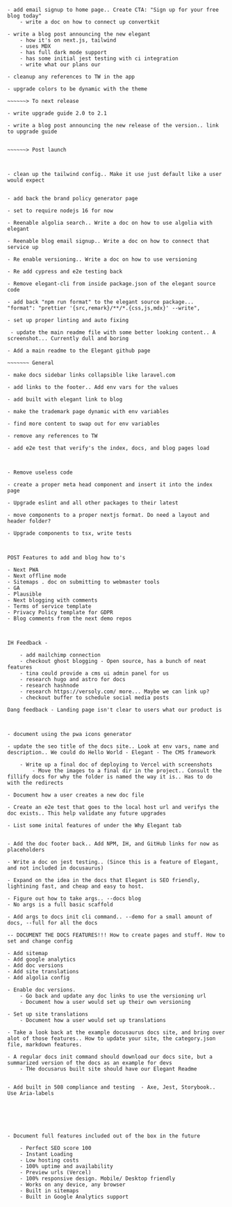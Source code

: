 ~~~~~~> Working 

- add email signup to home page.. Create CTA: "Sign up for your free blog today"
    - write a doc on how to connect up convertkit

- write a blog post announcing the new elegant
    - how it's on next.js, tailwind
    - uses MDX
    - has full dark mode support
    - has some initial jest testing with ci integration
    - write what our plans our

- cleanup any references to TW in the app

- upgrade colors to be dynamic with the theme

~~~~~~> To next release

- write upgrade guide 2.0 to 2.1

- write a blog post announcing the new release of the version.. link to upgrade guide


~~~~~~> Post launch



- clean up the tailwind config.. Make it use just default like a user would expect


- add back the brand policy generator page

- set to require nodejs 16 for now

- Reenable algolia search.. Write a doc on how to use algolia with elegant

- Reenable blog email signup.. Write a doc on how to connect that service up

- Re enable versioning.. Write a doc on how to use versioning

- Re add cypress and e2e testing back

- Remove elegant-cli from inside package.json of the elegant source code

- add back "npm run format" to the elegant source package...     "format": "prettier '{src,remark}/**/*.{css,js,mdx}' --write",

- set up proper linting and auto fixing

 - update the main readme file with some better looking content.. A screenshot... Currently dull and boring

- Add a main readme to the Elegant github page

~~~~~~~ General

- make docs sidebar links collapsible like laravel.com

- add links to the footer.. Add env vars for the values

- add built with elegant link to blog

- make the trademark page dynamic with env variables

- find more content to swap out for env variables

- remove any references to TW

- add e2e test that verify's the index, docs, and blog pages load



- Remove useless code

- create a proper meta head component and insert it into the index page

- Upgrade eslint and all other packages to their latest

- move components to a proper nextjs format. Do need a layout and header folder?

- Upgrade components to tsx, write tests



POST Features to add and blog how to's

- Next PWA
- Next offline mode
- Sitemaps . doc on submitting to webmaster tools
- GA
- Plausible
- Next blogging with comments
- Terms of service template
- Privacy Policy template for GDPR
- Blog comments from the next demo repos



IH Feedback -

    - add mailchimp connection
    - checkout ghost blogging - Open source, has a bunch of neat features
    - tina could provide a cms ui admin panel for us
    - research hugo and astro for docs
    - research hashnode
    - research https://versoly.com/ more... Maybe we can link up?
    - checkout buffer to schedule social media posts

Dang feedback - Landing page isn't clear to users what our product is



- document using the pwa icons generator

- update the seo title of the docs site.. Look at env vars, name and description.. We could do Hello World - Elegant - The CMS framework 

    - Write up a final doc of deploying to Vercel with screenshots
        - Move the images to a final dir in the project.. Consult the fillify docs for why the folder is named the way it is.. Has to do with the redirects

- Document how a user creates a new doc file

- Create an e2e test that goes to the local host url and verifys the doc exists.. This help validate any future upgrades

- List some inital features of under the Why Elegant tab


- Add the doc footer back.. Add NPM, IH, and GitHub links for now as placeholders

- Write a doc on jest testing.. (Since this is a feature of Elegant, and not included in docusaurus)

- Expand on the idea in the docs that Elegant is SEO friendly, lightining fast, and cheap and easy to host.

- Figure out how to take args.. --docs blog
- No args is a full basic scaffold

- Add args to docs init cli command.. --demo for a small amount of docs, --full for all the docs

-- DOCUMENT THE DOCS FEATURES!!! How to create pages and stuff. How to set and change config

- Add sitemap 
- Add google analytics 
- Add doc versions
- Add site translations
- Add algolia config

- Enable doc versions.
    - Go back and update any doc links to use the versioning url
    - Document how a user would set up their own versioning 

- Set up site translations
    - Document how a user would set up translations

- Take a look back at the example docusaurus docs site, and bring over alot of those features.. How to update your site, the category.json file, markdown features.

- A regular docs init command should download our docs site, but a summarized version of the docs as an example for devs
    - THe docusarus built site should have our Elegant Readme


- Add built in 508 compliance and testing  - Axe, Jest, Storybook.. Use Aria-labels






- Document full features included out of the box in the future

    - Perfect SEO score 100
    - Instant Loading
    - Low hosting costs
    - 100% uptime and availability
    - Preview urls (Vercel)
    - 100% responsive design. Mobile/ Desktop friendly
    - Works on any device, any browser
    - Built in sitemaps
    - Built in Google Analytics support